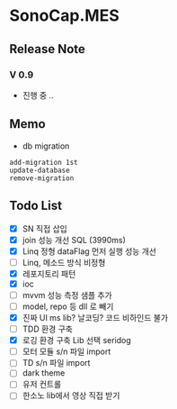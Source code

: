# SonoCap.MES

## Release Note
### V 0.9
- 진행 중 ..

## Memo
-  db migration
```
add-migration 1st
update-database
remove-migration
```

## Todo List

- [X] SN 직접 삽입
- [X] join 성능 개선 SQL (3990ms)
- [X] Linq 정형 dataFlag 먼저 실행 성능 개선 
- [ ] Linq, 메소드 방식 비정형
- [X] 레포지토리 패턴
- [X] ioc
- [ ] mvvm 성능 측정 샘플 추가
- [ ] model, repo 등 dll 로 빼기
- [X] 진짜 UI ms lib? 날코딩? 코드 비하인드 불가
- [ ] TDD 환경 구축
- [X] 로깅 환경 구축 Lib 선택 seridog
- [ ] 모터 모듈 s/n 파일 import
- [ ] TD s/n 파일 import
- [ ] dark theme
- [ ] 유저 컨트롤
- [ ] 한소노 lib에서 영상 직접 받기
